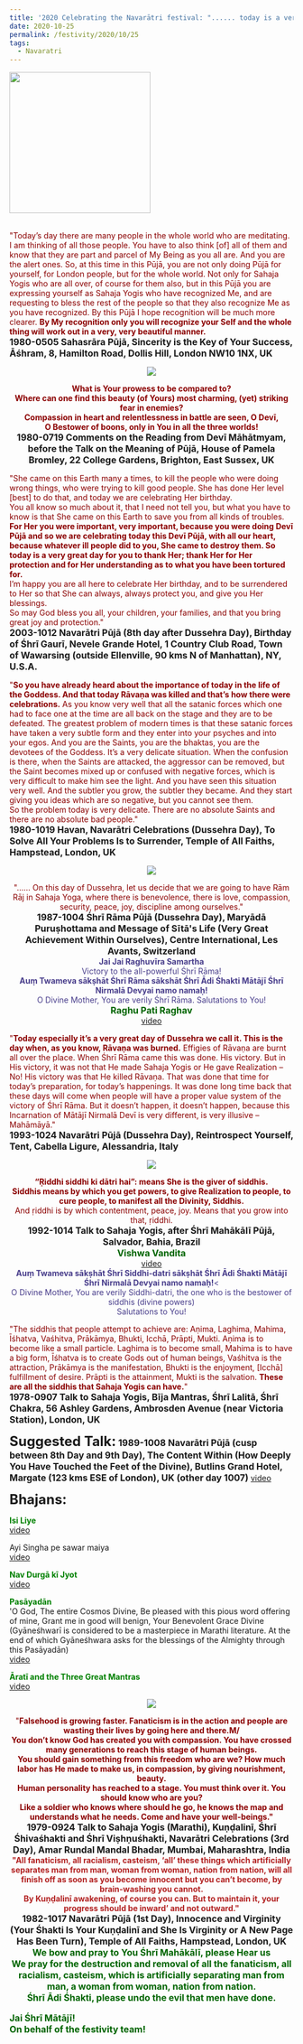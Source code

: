 ```yaml
---
title: '2020 Celebrating the Navarātri festival: "...... today is a very great day for you to thank Her; thank Her for Her protection and for Her understanding" '
date: 2020-10-25
permalink: /festivity/2020/10/25
tags:
  - Navaratri
---
```


<div style="text-align: left"><img src="/images/image00.png" width="250" /></div><br>

<p>
<font color="DarkRed">"Today’s day there are many people in the whole world who are meditating. I am thinking of all those people. You have to also think [of] all of them and know that they are part and parcel of My Being as you all are. And you are the alert ones. So, at this time in this Pūjā, you are not only doing Pūjā for yourself, for London people, but for the whole world. Not only for Sahaja Yogis who are all over, of course for them also, but in this Pūjā you are expressing yourself as Sahaja Yogis who have recognized Me, and are requesting to bless the rest of the people so that they also recognize Me as you have recognized. By this Pūjā I hope recognition will be much more clearer. <b>By My recognition only you will recognize your Self and the whole thing will work out in a very, very beautiful manner.</b></font><br>
<font size="+0"><b>1980-0505 Sahasrāra Pūjā, Sincerity is the Key of Your Success, Āśhram, 8, Hamilton Road, Dollis Hill, London NW10 1NX, UK</b></font>
</p>

<div style="text-align: center"><img src="/images/image540.png" /></div>

<p style="text-align:center;">
<font color="DarkRed"><b>What is Your prowess to be compared to?<br> 
Where can one find this beauty (of Yours) most charming, (yet) striking fear in enemies?<br> 
Compassion in heart and relentlessness in battle are seen, 
O Devī, <br> 
O Bestower of boons, only in You in all the three worlds!</b></font><br>
<font size="+0"><b>1980-0719 Comments on the Reading from Devī Māhātmyam, before the Talk on the Meaning of Pūjā, House of Pamela Bromley, 22 College Gardens, Brighton, East Sussex, UK</b></font>
</p>

<p>
<font color="DarkRed">"She came on this Earth many a times, to kill the people who were doing wrong things, who were trying to kill good people. She has done Her level [best] to do that, and today we are celebrating Her birthday.<br>
You all know so much about it, that I need not tell you, but what you have to know is that She came on this Earth to save you from all kinds of troubles. <b>For Her you were important, very important, because you were doing Devī Pūjā and so we are celebrating today this Devī Pūjā, with all our heart, because whatever ill people did to you, She came to destroy them. So today is a very great day for you to thank Her; thank Her for Her protection and for Her understanding as to what you have been tortured for.</b><br>
I’m happy you are all here to celebrate Her birthday, and to be surrendered to Her so that She can always, always protect you, and give you Her blessings.<br>
So may God bless you all, your children, your families, and that you bring great joy and protection."</font><br>
<font size="+0"><b>2003-1012 Navarātri Pūjā (8th day after Dussehra Day), Birthday of Śhrī Gaurī, Nevele Grande Hotel, 1 Country Club Road, Town of Wawarsing (outside Ellenville, 90 kms N of Manhattan), NY, U.S.A.</b></font>
</p>

<p>
<font color="DarkRed">"<b>So you have already heard about the importance of today in the life of the Goddess. And that today Rāvaṇa was killed and that’s how there were celebrations.</b> As you know very well that all the satanic forces which one had to face one at the time are all back on the stage and they are to be defeated. The greatest problem of modern times is that these satanic forces have taken a very subtle form and they enter into your psyches and into your egos. And you are the Saints, you are the bhaktas, you are the devotees of the Goddess. It’s a very delicate situation. When the confusion is there, when the Saints are attacked, the aggressor can be removed, but the Saint becomes mixed up or confused with negative forces, which is very difficult to make him see the light. And you have seen this situation very well. And the subtler you grow, the subtler they became. And they start giving you ideas which are so negative, but you cannot see them.<br>
So the problem today is very delicate. There are no absolute Saints and there are no absolute bad people."</font><br>
<font size="+0"><b>1980-1019 Havan, Navarātri Celebrations (Dussehra Day), To Solve All Your Problems Is to Surrender, Temple of All Faiths, Hampstead, London, UK</b></font>
</p>

<div style="text-align: center"><img src="/images/image541.png" /></div>

<p style=" text-align:center;">
<font color="DarkRed">"...... On this day of Dussehra, let us decide that we are going to have Rām Rāj in Sahaja Yoga, 
where there is benevolence, there is love, compassion, security, peace, joy, discipline among ourselves."</font><br>
<font size="+0"><b>1987-1004 Śhrī Rāma Pūjā (Dussehra Day), Maryādā Puruṣhottama and Message of Sītā's Life (Very Great Achievement Within Ourselves), Centre International, Les Avants, Switzerland</b></font><br>
<font color="DarkSlateBlue"><b>Jai Jai Raghuvīra Samartha</b></font><br>
<font color="DarkSlateBlue">Victory to the all-powerful Śhrī Rāma!</font><br>
<font color="DarkSlateBlue"><b>Auṃ Twameva sākṣhāt Śhrī Rāma sākshāt Śhrī Ādi Śhakti Mātājī Śhrī Nirmalā Devyai namo namaḥ!</b></font><br>
<font color="DarkSlateBlue">O Divine Mother, You are verily Śhrī Rāma. Salutations to You!</font><br>
<font size="+0"><font color="DarkGreen"><b>Raghu Pati Raghav</b></font></font><br>
<a href="https://seven-teams.github.io/Videos_Links.html">video</a>
</p>

<p>
<font color="DarkRed">"<b>Today especially it’s a very great day of Dussehra we call it. This is the day when, as you know, Rāvaṇa was burned.</b> Effigies of Rāvaṇa are burnt all over the place. When Śhrī Rāma came this was done. His victory. But in His victory, it was not that He made Sahaja Yogis or He gave Realization – No! His victory was that He killed Rāvaṇa. That was done that time for today’s preparation, for today’s happenings. It was done long time back that these days will come when people will have a proper value system of the victory of Śhrī Rāma. But it doesn’t happen, it doesn’t happen, because this Incarnation of Mātājī Nirmalā Devī is very different, is very illusive – Mahāmāyā."</font><br>
<font size="+0"><b>1993-1024 Navarātri Pūjā (Dussehra Day), Reintrospect Yourself, Tent, Cabella Ligure, Alessandria, Italy</b></font>
</p>

<div style="text-align: center"><img src="/images/image542.png" /></div>

<p style=" text-align:center;">
<font color="DarkRed"><b>“Ṛiddhi siddhi ki dātri hai”: means She is the giver of siddhis.<br> 
Siddhis means by which you get powers, to give Realization to people, to cure people, to manifest all the Divinity, Siddhis.</b><br> 
And ṛiddhi is by which contentment, peace, joy. Means that you grow into that, ṛiddhi.</font><br>
<font size="+0"><b>1992-1014 Talk to Sahaja Yogis, after Śhrī Mahākālī Pūjā, Salvador, Bahia, Brazil</b></font><br>
<font color="DarkGreen"><font size="+0"><b>Vishwa Vandita</b></font></font><br>
<a href="https://seven-teams.github.io/Videos_Links.html">video</a><br>
<font color="DarkSlateBlue"><b>Auṃ Twameva sākṣhāt Śhrī Siddhi-datri sākṣhāt Śhrī Ādi Śhakti Mātājī Śhrī Nirmalā Devyai namo namaḥ!</b><<br>
O Divine Mother, You are verily Siddhi-datri, the one who is the bestower of siddhis (divine powers)<br>
Salutations to You!</font>
</p>

<p>
<font color="DarkRed">"The siddhis that people attempt to achieve are: Aṇima, Laghima, Mahima, Īśhatva, Vaśhitva, Prākāmya, Bhukti, Icchā, Prāpti, Mukti. Aṇima is to become like a small particle. Laghima is to become small, Mahima is to have a big form, Īśhatva is to create Gods out of human beings, Vaśhitva is the attraction, Prākāmya is the manifestation, Bhukti is the enjoyment, [Icchā] fulfillment of desire. Prāpti is the attainment, Mukti is the salvation. <b>These are all the siddhis that Sahaja Yogis can have.</b>"</font><br>
<font size="+0"><b>1978-0907 Talk to Sahaja Yogis, Bīja Mantras, Śhrī Lalitā, Śhrī Chakra, 56 Ashley Gardens, Ambrosden Avenue (near Victoria Station), London, UK</b></font>
</p>

<font size="+2"><b>Suggested Talk:</b></font> 
<font size="+0"><b>1989-1008 Navarātri Pūjā (cusp between 8th Day and 9th Day), The Content Within (How Deeply You Have Touched the Feet of the Divine), Butlins Grand Hotel, Margate (123 kms ESE of London), UK (other day 1007)</b></font>
<a href="https://www.youtube.com/watch?v=E03Bph3RhzE&feature=emb_logo&ab_channel=TeachingsofH.H.ShriMatajiNirmalaDevi"> video</a><br>

<font size="+2"><b>Bhajans:</b></font>

<p>
<font color="green"><b>Isi Liye</b></font><br>
<a href="https://seven-teams.github.io/Videos_Links.html">video</a>
</p>

<p>Ayi Singha pe sawar maiya</b></font><br>
<a href="https://www.youtube.com/watch?v=dh79abA1AsU&feature=emb_logo&ab_channel=SahajaYoga">video</a>
</p>
 
<p>
<font color="green"><b>Nav Durgā kī Jyot </b></font><br>
<a href="https://seven-teams.github.io/Videos_Links.html">video</a> 
</p>

<p>
<font color="green"><b>Pasāyadān</b></font><br>
'O God, The entire Cosmos Divine, Be pleased with this pious word offering of mine,
Grant me in good will benign, Your Benevolent Grace Divine<br>
(Gyāneśhwarī is considered to be a masterpiece in Marathi literature. At the end of which Gyāneśhwara asks for the blessings of the Almighty through this Pasāyadān)<br>
<a href="https://www.youtube.com/watch?v=IcphtsDeZmM&ab_channel=VishwaNirmalaDharma">video</a> 
</p>

<p>
<font color="green"><b>Āratī and the Three Great Mantras</b></font><br>
<a href="https://seven-teams.github.io/Videos_Links.html">video</a> 
</p>

<div style="text-align: center"><img src="/images/image543.png" /></div>

<p style="text-align:center;">
<font color="DarkRed">"<b>Falsehood is growing faster. Fanaticism is in the action and people are wasting their lives by going here and there.M/<br>
You don’t know God has created you with compassion. You have crossed many generations to reach this stage of human beings.<br>
You should gain something from this freedom who are we? How much labor has He made to make us, in compassion, by giving nourishment, beauty.<br> 
Human personality has reached to a stage. You must think over it. You should know who are you?<br> 
Like a soldier who knows where should he go, he knows the map and understands what he needs. Come and have your well-beings."</font><br>
<font size="+0"><b>1979-0924 Talk to Sahaja Yogis (Marathi), Kuṇḍalinī, Śhrī Śhivaśhakti and Śhrī Viṣhṇuśhakti, Navarātri Celebrations (3rd Day), Amar Rundal Mandal Bhadar, Mumbai, Maharashtra, India</b></font><br>
<font color="FireBrick">"All fanaticism, all racialism, casteism, ‘all’ these things which artificially separates
man from man, woman from woman, nation from nation, will all finish off as soon as you become innocent but you can’t become, by brain-washing you cannot.<br> 
By Kuṇḍalinī awakening, of course you can. But to maintain it, your progress should be inward’ and not outward."</font><br>
<font size="+0"><b>1982-1017 Navarātri Pūjā (1st Day), Innocence and Virginity (Your Śhakti Is Your Kuṇḍalinī and She Is Virginity or A New Page Has Been Turn), Temple of All Faiths, Hampstead, London, UK</b></font><br>
<font color="DarkGreen"><font size="+0">We bow and pray to You Śhrī Mahākālī, please Hear us<br>
<font size="+0">We pray for the destruction and removal of all the fanaticism, all racialism, casteism, which is artificially separating man from man, a woman from woman, nation from nation. </font><br>
<font color="DarkGreen"><font size="+0">Śhrī Ādi Śhakti, please undo the evil that men have done.</font></font>
</p>

<p>
<font size="+0">Jai Śhrī Mātājī!<br>
On behalf of the festivity team!</font>
</p>